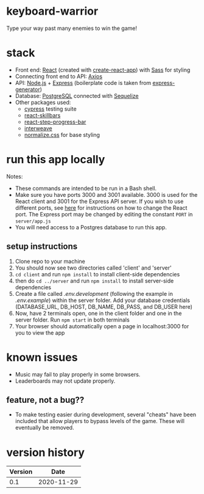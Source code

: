 # keyboard-warrior
Type your way past many enemies to win the game!

# stack

* Front end: [React](https://github.com/facebook/react) (created with [create-react-app](https://github.com/facebook/create-react-app)) with [Sass](https://github.com/sass/sass) for styling
* Connecting front end to API: [Axios](https://github.com/axios/axios)
* API: [Node.js](https://github.com/nodejs/node) + [Express](https://github.com/expressjs/express) (boilerplate code is taken from [express-generator](https://github.com/expressjs/generator))
* Database: [PostgreSQL](https://github.com/postgres/postgres) connected with [Sequelize](https://github.com/sequelize/sequelize)
* Other packages used:
  * [cypress](https://www.npmjs.com/package/cypress) testing suite
  * [react-skillbars](https://www.npmjs.com/package/react-skillbars)
  * [react-step-progress-bar](https://www.npmjs.com/package/react-step-progress-bar)
  * [interweave](https://www.npmjs.com/package/interweave)
  * [normalize.css](https://github.com/necolas/normalize.css/) for base styling

# run this app locally

Notes: 
* These commands are intended to be run in a Bash shell. 
* Make sure you have ports 3000 and 3001 available. 3000 is used for the React client and 3001 for the Express API server. If you wish to use different ports, see [here](https://tech.amikelive.com/node-830/reactjs-changing-default-port-3000-in-create-react-app/comment-page-1/) for instructions on how to change the React port. The Express port may be changed by editing the constant `PORT` in `server/app.js`
* You will need access to a Postgres database to run this app.

## setup instructions

1) Clone repo to your machine
2) You should now see two directories called 'client' and 'server'
3) `cd client` and run `npm install` to install client-side dependencies
4) then do `cd ../server` and run `npm install` to install server-side dependencies
5) Create a file called *.env.development* (following the example in *.env.example*) within the server folder. Add your database credentials (DATABASE_URL, DB_HOST, DB_NAME, DB_PASS, and DB_USER here)
6) Now, have 2 terminals open, one in the client folder and one in the server folder. Run `npm start` in both terminals
7) Your browser should automatically open a page in localhost:3000 for you to view the app

# known issues

* Music may fail to play properly in some browsers.
* Leaderboards may not update properly.

## feature, not a bug??

* To make testing easier during development, several "cheats" have been included that allow players to bypass levels of the game. These will eventually be removed.

# version history

Version | Date
---|---
0.1 | 2020-11-29